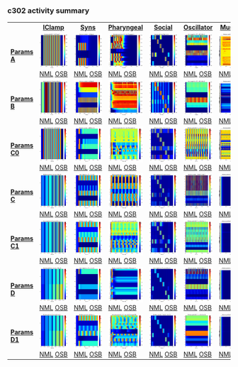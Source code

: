 ### c302 activity summary 
<table>
<tr><td>&nbsp;</td><td align="center"><b><a href="https://github.com/openworm/CElegansNeuroML/blob/master/CElegans/pythonScripts/c302/c302_IClamp.py">IClamp</a></b></td><td align="center"><b><a href="https://github.com/openworm/CElegansNeuroML/blob/master/CElegans/pythonScripts/c302/c302_Syns.py">Syns</a></b></td><td align="center"><b><a href="https://github.com/openworm/CElegansNeuroML/blob/master/CElegans/pythonScripts/c302/c302_Pharyngeal.py">Pharyngeal</a></b></td><td align="center"><b><a href="https://github.com/openworm/CElegansNeuroML/blob/master/CElegans/pythonScripts/c302/c302_Social.py">Social</a></b></td><td align="center"><b><a href="https://github.com/openworm/CElegansNeuroML/blob/master/CElegans/pythonScripts/c302/c302_Oscillator.py">Oscillator</a></b></td><td align="center"><b><a href="https://github.com/openworm/CElegansNeuroML/blob/master/CElegans/pythonScripts/c302/c302_Muscles.py">Muscles</a></b></td><td align="center"><b><a href="https://github.com/openworm/CElegansNeuroML/blob/master/CElegans/pythonScripts/c302/c302_Full.py">Full</a></b></td></tr>
<tr><td><b><a href="https://github.com/openworm/CElegansNeuroML/blob/master/CElegans/pythonScripts/c302/parameters_A.py">Params A</a></b></td><td><a href="summary_A_IClamp.md"/><img alt="?" src="neurons_A_IClamp.png" height="80"/></a><br/><a href="https://github.com/openworm/CElegansNeuroML/blob/master/CElegans/pythonScripts/c302/examples/c302_A_IClamp.nml"/>NML</a>&nbsp;<a href="http://opensourcebrain.org/projects/celegans?explorer=https://raw.githubusercontent.com/openworm/CElegansNeuroML/master/CElegans/pythonScripts/c302/examples/c302_A_IClamp.nml"/>OSB</a></td><td><a href="summary_A_Syns.md"/><img alt="?" src="neurons_A_Syns.png" height="80"/></a><br/><a href="https://github.com/openworm/CElegansNeuroML/blob/master/CElegans/pythonScripts/c302/examples/c302_A_Syns.nml"/>NML</a>&nbsp;<a href="http://opensourcebrain.org/projects/celegans?explorer=https://raw.githubusercontent.com/openworm/CElegansNeuroML/master/CElegans/pythonScripts/c302/examples/c302_A_Syns.nml"/>OSB</a></td><td><a href="summary_A_Pharyngeal.md"/><img alt="?" src="neurons_A_Pharyngeal.png" height="80"/></a><br/><a href="https://github.com/openworm/CElegansNeuroML/blob/master/CElegans/pythonScripts/c302/examples/c302_A_Pharyngeal.nml"/>NML</a>&nbsp;<a href="http://opensourcebrain.org/projects/celegans?explorer=https://raw.githubusercontent.com/openworm/CElegansNeuroML/master/CElegans/pythonScripts/c302/examples/c302_A_Pharyngeal.nml"/>OSB</a></td><td><a href="summary_A_Social.md"/><img alt="?" src="neurons_A_Social.png" height="80"/></a><br/><a href="https://github.com/openworm/CElegansNeuroML/blob/master/CElegans/pythonScripts/c302/examples/c302_A_Social.nml"/>NML</a>&nbsp;<a href="http://opensourcebrain.org/projects/celegans?explorer=https://raw.githubusercontent.com/openworm/CElegansNeuroML/master/CElegans/pythonScripts/c302/examples/c302_A_Social.nml"/>OSB</a></td><td><a href="summary_A_Oscillator.md"/><img alt="?" src="neurons_A_Oscillator.png" height="80"/></a><br/><a href="https://github.com/openworm/CElegansNeuroML/blob/master/CElegans/pythonScripts/c302/examples/c302_A_Oscillator.nml"/>NML</a>&nbsp;<a href="http://opensourcebrain.org/projects/celegans?explorer=https://raw.githubusercontent.com/openworm/CElegansNeuroML/master/CElegans/pythonScripts/c302/examples/c302_A_Oscillator.nml"/>OSB</a></td><td><a href="summary_A_Muscles.md"/><img alt="?" src="neurons_A_Muscles.png" height="80"/></a><br/><a href="https://github.com/openworm/CElegansNeuroML/blob/master/CElegans/pythonScripts/c302/examples/c302_A_Muscles.nml"/>NML</a>&nbsp;<a href="http://opensourcebrain.org/projects/celegans?explorer=https://raw.githubusercontent.com/openworm/CElegansNeuroML/master/CElegans/pythonScripts/c302/examples/c302_A_Muscles.nml"/>OSB</a></td><td><a href="summary_A_Full.md"/><img alt="?" src="neurons_A_Full.png" height="80"/></a><br/><a href="https://github.com/openworm/CElegansNeuroML/blob/master/CElegans/pythonScripts/c302/examples/c302_A_Full.nml"/>NML</a>&nbsp;<a href="http://opensourcebrain.org/projects/celegans?explorer=https://raw.githubusercontent.com/openworm/CElegansNeuroML/master/CElegans/pythonScripts/c302/examples/c302_A_Full.nml"/>OSB</a></td></tr>
<tr><td><b><a href="https://github.com/openworm/CElegansNeuroML/blob/master/CElegans/pythonScripts/c302/parameters_B.py">Params B</a></b></td><td><a href="summary_B_IClamp.md"/><img alt="?" src="neurons_B_IClamp.png" height="80"/></a><br/><a href="https://github.com/openworm/CElegansNeuroML/blob/master/CElegans/pythonScripts/c302/examples/c302_B_IClamp.nml"/>NML</a>&nbsp;<a href="http://opensourcebrain.org/projects/celegans?explorer=https://raw.githubusercontent.com/openworm/CElegansNeuroML/master/CElegans/pythonScripts/c302/examples/c302_B_IClamp.nml"/>OSB</a></td><td><a href="summary_B_Syns.md"/><img alt="?" src="neurons_B_Syns.png" height="80"/></a><br/><a href="https://github.com/openworm/CElegansNeuroML/blob/master/CElegans/pythonScripts/c302/examples/c302_B_Syns.nml"/>NML</a>&nbsp;<a href="http://opensourcebrain.org/projects/celegans?explorer=https://raw.githubusercontent.com/openworm/CElegansNeuroML/master/CElegans/pythonScripts/c302/examples/c302_B_Syns.nml"/>OSB</a></td><td><a href="summary_B_Pharyngeal.md"/><img alt="?" src="neurons_B_Pharyngeal.png" height="80"/></a><br/><a href="https://github.com/openworm/CElegansNeuroML/blob/master/CElegans/pythonScripts/c302/examples/c302_B_Pharyngeal.nml"/>NML</a>&nbsp;<a href="http://opensourcebrain.org/projects/celegans?explorer=https://raw.githubusercontent.com/openworm/CElegansNeuroML/master/CElegans/pythonScripts/c302/examples/c302_B_Pharyngeal.nml"/>OSB</a></td><td><a href="summary_B_Social.md"/><img alt="?" src="neurons_B_Social.png" height="80"/></a><br/><a href="https://github.com/openworm/CElegansNeuroML/blob/master/CElegans/pythonScripts/c302/examples/c302_B_Social.nml"/>NML</a>&nbsp;<a href="http://opensourcebrain.org/projects/celegans?explorer=https://raw.githubusercontent.com/openworm/CElegansNeuroML/master/CElegans/pythonScripts/c302/examples/c302_B_Social.nml"/>OSB</a></td><td><a href="summary_B_Oscillator.md"/><img alt="?" src="neurons_B_Oscillator.png" height="80"/></a><br/><a href="https://github.com/openworm/CElegansNeuroML/blob/master/CElegans/pythonScripts/c302/examples/c302_B_Oscillator.nml"/>NML</a>&nbsp;<a href="http://opensourcebrain.org/projects/celegans?explorer=https://raw.githubusercontent.com/openworm/CElegansNeuroML/master/CElegans/pythonScripts/c302/examples/c302_B_Oscillator.nml"/>OSB</a></td><td><a href="summary_B_Muscles.md"/><img alt="?" src="neurons_B_Muscles.png" height="80"/></a><br/><a href="https://github.com/openworm/CElegansNeuroML/blob/master/CElegans/pythonScripts/c302/examples/c302_B_Muscles.nml"/>NML</a>&nbsp;<a href="http://opensourcebrain.org/projects/celegans?explorer=https://raw.githubusercontent.com/openworm/CElegansNeuroML/master/CElegans/pythonScripts/c302/examples/c302_B_Muscles.nml"/>OSB</a></td><td><a href="summary_B_Full.md"/><img alt="?" src="neurons_B_Full.png" height="80"/></a><br/><a href="https://github.com/openworm/CElegansNeuroML/blob/master/CElegans/pythonScripts/c302/examples/c302_B_Full.nml"/>NML</a>&nbsp;<a href="http://opensourcebrain.org/projects/celegans?explorer=https://raw.githubusercontent.com/openworm/CElegansNeuroML/master/CElegans/pythonScripts/c302/examples/c302_B_Full.nml"/>OSB</a></td></tr>
<tr><td><b><a href="https://github.com/openworm/CElegansNeuroML/blob/master/CElegans/pythonScripts/c302/parameters_C0.py">Params C0</a></b></td><td><a href="summary_C0_IClamp.md"/><img alt="?" src="neurons_C0_IClamp.png" height="80"/></a><br/><a href="https://github.com/openworm/CElegansNeuroML/blob/master/CElegans/pythonScripts/c302/examples/c302_C0_IClamp.nml"/>NML</a>&nbsp;<a href="http://opensourcebrain.org/projects/celegans?explorer=https://raw.githubusercontent.com/openworm/CElegansNeuroML/master/CElegans/pythonScripts/c302/examples/c302_C0_IClamp.nml"/>OSB</a></td><td><a href="summary_C0_Syns.md"/><img alt="?" src="neurons_C0_Syns.png" height="80"/></a><br/><a href="https://github.com/openworm/CElegansNeuroML/blob/master/CElegans/pythonScripts/c302/examples/c302_C0_Syns.nml"/>NML</a>&nbsp;<a href="http://opensourcebrain.org/projects/celegans?explorer=https://raw.githubusercontent.com/openworm/CElegansNeuroML/master/CElegans/pythonScripts/c302/examples/c302_C0_Syns.nml"/>OSB</a></td><td><a href="summary_C0_Pharyngeal.md"/><img alt="?" src="neurons_C0_Pharyngeal.png" height="80"/></a><br/><a href="https://github.com/openworm/CElegansNeuroML/blob/master/CElegans/pythonScripts/c302/examples/c302_C0_Pharyngeal.nml"/>NML</a>&nbsp;<a href="http://opensourcebrain.org/projects/celegans?explorer=https://raw.githubusercontent.com/openworm/CElegansNeuroML/master/CElegans/pythonScripts/c302/examples/c302_C0_Pharyngeal.nml"/>OSB</a></td><td><a href="summary_C0_Social.md"/><img alt="?" src="neurons_C0_Social.png" height="80"/></a><br/><a href="https://github.com/openworm/CElegansNeuroML/blob/master/CElegans/pythonScripts/c302/examples/c302_C0_Social.nml"/>NML</a>&nbsp;<a href="http://opensourcebrain.org/projects/celegans?explorer=https://raw.githubusercontent.com/openworm/CElegansNeuroML/master/CElegans/pythonScripts/c302/examples/c302_C0_Social.nml"/>OSB</a></td><td><a href="summary_C0_Oscillator.md"/><img alt="?" src="neurons_C0_Oscillator.png" height="80"/></a><br/><a href="https://github.com/openworm/CElegansNeuroML/blob/master/CElegans/pythonScripts/c302/examples/c302_C0_Oscillator.nml"/>NML</a>&nbsp;<a href="http://opensourcebrain.org/projects/celegans?explorer=https://raw.githubusercontent.com/openworm/CElegansNeuroML/master/CElegans/pythonScripts/c302/examples/c302_C0_Oscillator.nml"/>OSB</a></td><td><a href="summary_C0_Muscles.md"/><img alt="?" src="neurons_C0_Muscles.png" height="80"/></a><br/><a href="https://github.com/openworm/CElegansNeuroML/blob/master/CElegans/pythonScripts/c302/examples/c302_C0_Muscles.nml"/>NML</a>&nbsp;<a href="http://opensourcebrain.org/projects/celegans?explorer=https://raw.githubusercontent.com/openworm/CElegansNeuroML/master/CElegans/pythonScripts/c302/examples/c302_C0_Muscles.nml"/>OSB</a></td><td><a href="summary_C0_Full.md"/><img alt="?" src="neurons_C0_Full.png" height="80"/></a><br/><a href="https://github.com/openworm/CElegansNeuroML/blob/master/CElegans/pythonScripts/c302/examples/c302_C0_Full.nml"/>NML</a>&nbsp;<a href="http://opensourcebrain.org/projects/celegans?explorer=https://raw.githubusercontent.com/openworm/CElegansNeuroML/master/CElegans/pythonScripts/c302/examples/c302_C0_Full.nml"/>OSB</a></td></tr>
<tr><td><b><a href="https://github.com/openworm/CElegansNeuroML/blob/master/CElegans/pythonScripts/c302/parameters_C.py">Params C</a></b></td><td><a href="summary_C_IClamp.md"/><img alt="?" src="neurons_C_IClamp.png" height="80"/></a><br/><a href="https://github.com/openworm/CElegansNeuroML/blob/master/CElegans/pythonScripts/c302/examples/c302_C_IClamp.nml"/>NML</a>&nbsp;<a href="http://opensourcebrain.org/projects/celegans?explorer=https://raw.githubusercontent.com/openworm/CElegansNeuroML/master/CElegans/pythonScripts/c302/examples/c302_C_IClamp.nml"/>OSB</a></td><td><a href="summary_C_Syns.md"/><img alt="?" src="neurons_C_Syns.png" height="80"/></a><br/><a href="https://github.com/openworm/CElegansNeuroML/blob/master/CElegans/pythonScripts/c302/examples/c302_C_Syns.nml"/>NML</a>&nbsp;<a href="http://opensourcebrain.org/projects/celegans?explorer=https://raw.githubusercontent.com/openworm/CElegansNeuroML/master/CElegans/pythonScripts/c302/examples/c302_C_Syns.nml"/>OSB</a></td><td><a href="summary_C_Pharyngeal.md"/><img alt="?" src="neurons_C_Pharyngeal.png" height="80"/></a><br/><a href="https://github.com/openworm/CElegansNeuroML/blob/master/CElegans/pythonScripts/c302/examples/c302_C_Pharyngeal.nml"/>NML</a>&nbsp;<a href="http://opensourcebrain.org/projects/celegans?explorer=https://raw.githubusercontent.com/openworm/CElegansNeuroML/master/CElegans/pythonScripts/c302/examples/c302_C_Pharyngeal.nml"/>OSB</a></td><td><a href="summary_C_Social.md"/><img alt="?" src="neurons_C_Social.png" height="80"/></a><br/><a href="https://github.com/openworm/CElegansNeuroML/blob/master/CElegans/pythonScripts/c302/examples/c302_C_Social.nml"/>NML</a>&nbsp;<a href="http://opensourcebrain.org/projects/celegans?explorer=https://raw.githubusercontent.com/openworm/CElegansNeuroML/master/CElegans/pythonScripts/c302/examples/c302_C_Social.nml"/>OSB</a></td><td><a href="summary_C_Oscillator.md"/><img alt="?" src="neurons_C_Oscillator.png" height="80"/></a><br/><a href="https://github.com/openworm/CElegansNeuroML/blob/master/CElegans/pythonScripts/c302/examples/c302_C_Oscillator.nml"/>NML</a>&nbsp;<a href="http://opensourcebrain.org/projects/celegans?explorer=https://raw.githubusercontent.com/openworm/CElegansNeuroML/master/CElegans/pythonScripts/c302/examples/c302_C_Oscillator.nml"/>OSB</a></td><td><a href="summary_C_Muscles.md"/><img alt="?" src="neurons_C_Muscles.png" height="80"/></a><br/><a href="https://github.com/openworm/CElegansNeuroML/blob/master/CElegans/pythonScripts/c302/examples/c302_C_Muscles.nml"/>NML</a>&nbsp;<a href="http://opensourcebrain.org/projects/celegans?explorer=https://raw.githubusercontent.com/openworm/CElegansNeuroML/master/CElegans/pythonScripts/c302/examples/c302_C_Muscles.nml"/>OSB</a></td><td><a href="summary_C_Full.md"/><img alt="?" src="neurons_C_Full.png" height="80"/></a><br/><a href="https://github.com/openworm/CElegansNeuroML/blob/master/CElegans/pythonScripts/c302/examples/c302_C_Full.nml"/>NML</a>&nbsp;<a href="http://opensourcebrain.org/projects/celegans?explorer=https://raw.githubusercontent.com/openworm/CElegansNeuroML/master/CElegans/pythonScripts/c302/examples/c302_C_Full.nml"/>OSB</a></td></tr>
<tr><td><b><a href="https://github.com/openworm/CElegansNeuroML/blob/master/CElegans/pythonScripts/c302/parameters_C1.py">Params C1</a></b></td><td><a href="summary_C1_IClamp.md"/><img alt="?" src="neurons_C1_IClamp.png" height="80"/></a><br/><a href="https://github.com/openworm/CElegansNeuroML/blob/master/CElegans/pythonScripts/c302/examples/c302_C1_IClamp.nml"/>NML</a>&nbsp;<a href="http://opensourcebrain.org/projects/celegans?explorer=https://raw.githubusercontent.com/openworm/CElegansNeuroML/master/CElegans/pythonScripts/c302/examples/c302_C1_IClamp.nml"/>OSB</a></td><td><a href="summary_C1_Syns.md"/><img alt="?" src="neurons_C1_Syns.png" height="80"/></a><br/><a href="https://github.com/openworm/CElegansNeuroML/blob/master/CElegans/pythonScripts/c302/examples/c302_C1_Syns.nml"/>NML</a>&nbsp;<a href="http://opensourcebrain.org/projects/celegans?explorer=https://raw.githubusercontent.com/openworm/CElegansNeuroML/master/CElegans/pythonScripts/c302/examples/c302_C1_Syns.nml"/>OSB</a></td><td><a href="summary_C1_Pharyngeal.md"/><img alt="?" src="neurons_C1_Pharyngeal.png" height="80"/></a><br/><a href="https://github.com/openworm/CElegansNeuroML/blob/master/CElegans/pythonScripts/c302/examples/c302_C1_Pharyngeal.nml"/>NML</a>&nbsp;<a href="http://opensourcebrain.org/projects/celegans?explorer=https://raw.githubusercontent.com/openworm/CElegansNeuroML/master/CElegans/pythonScripts/c302/examples/c302_C1_Pharyngeal.nml"/>OSB</a></td><td><a href="summary_C1_Social.md"/><img alt="?" src="neurons_C1_Social.png" height="80"/></a><br/><a href="https://github.com/openworm/CElegansNeuroML/blob/master/CElegans/pythonScripts/c302/examples/c302_C1_Social.nml"/>NML</a>&nbsp;<a href="http://opensourcebrain.org/projects/celegans?explorer=https://raw.githubusercontent.com/openworm/CElegansNeuroML/master/CElegans/pythonScripts/c302/examples/c302_C1_Social.nml"/>OSB</a></td><td><a href="summary_C1_Oscillator.md"/><img alt="?" src="neurons_C1_Oscillator.png" height="80"/></a><br/><a href="https://github.com/openworm/CElegansNeuroML/blob/master/CElegans/pythonScripts/c302/examples/c302_C1_Oscillator.nml"/>NML</a>&nbsp;<a href="http://opensourcebrain.org/projects/celegans?explorer=https://raw.githubusercontent.com/openworm/CElegansNeuroML/master/CElegans/pythonScripts/c302/examples/c302_C1_Oscillator.nml"/>OSB</a></td><td><a href="summary_C1_Muscles.md"/><img alt="?" src="neurons_C1_Muscles.png" height="80"/></a><br/><a href="https://github.com/openworm/CElegansNeuroML/blob/master/CElegans/pythonScripts/c302/examples/c302_C1_Muscles.nml"/>NML</a>&nbsp;<a href="http://opensourcebrain.org/projects/celegans?explorer=https://raw.githubusercontent.com/openworm/CElegansNeuroML/master/CElegans/pythonScripts/c302/examples/c302_C1_Muscles.nml"/>OSB</a></td><td><a href="summary_C1_Full.md"/><img alt="?" src="neurons_C1_Full.png" height="80"/></a><br/><a href="https://github.com/openworm/CElegansNeuroML/blob/master/CElegans/pythonScripts/c302/examples/c302_C1_Full.nml"/>NML</a>&nbsp;<a href="http://opensourcebrain.org/projects/celegans?explorer=https://raw.githubusercontent.com/openworm/CElegansNeuroML/master/CElegans/pythonScripts/c302/examples/c302_C1_Full.nml"/>OSB</a></td></tr>
<tr><td><b><a href="https://github.com/openworm/CElegansNeuroML/blob/master/CElegans/pythonScripts/c302/parameters_D.py">Params D</a></b></td><td><a href="summary_D_IClamp.md"/><img alt="?" src="neurons_D_IClamp.png" height="80"/></a><br/><a href="https://github.com/openworm/CElegansNeuroML/blob/master/CElegans/pythonScripts/c302/examples/c302_D_IClamp.nml"/>NML</a>&nbsp;<a href="http://opensourcebrain.org/projects/celegans?explorer=https://raw.githubusercontent.com/openworm/CElegansNeuroML/master/CElegans/pythonScripts/c302/examples/c302_D_IClamp.nml"/>OSB</a></td><td><a href="summary_D_Syns.md"/><img alt="?" src="neurons_D_Syns.png" height="80"/></a><br/><a href="https://github.com/openworm/CElegansNeuroML/blob/master/CElegans/pythonScripts/c302/examples/c302_D_Syns.nml"/>NML</a>&nbsp;<a href="http://opensourcebrain.org/projects/celegans?explorer=https://raw.githubusercontent.com/openworm/CElegansNeuroML/master/CElegans/pythonScripts/c302/examples/c302_D_Syns.nml"/>OSB</a></td><td><a href="summary_D_Pharyngeal.md"/><img alt="?" src="neurons_D_Pharyngeal.png" height="80"/></a><br/><a href="https://github.com/openworm/CElegansNeuroML/blob/master/CElegans/pythonScripts/c302/examples/c302_D_Pharyngeal.nml"/>NML</a>&nbsp;<a href="http://opensourcebrain.org/projects/celegans?explorer=https://raw.githubusercontent.com/openworm/CElegansNeuroML/master/CElegans/pythonScripts/c302/examples/c302_D_Pharyngeal.nml"/>OSB</a></td><td><a href="summary_D_Social.md"/><img alt="?" src="neurons_D_Social.png" height="80"/></a><br/><a href="https://github.com/openworm/CElegansNeuroML/blob/master/CElegans/pythonScripts/c302/examples/c302_D_Social.nml"/>NML</a>&nbsp;<a href="http://opensourcebrain.org/projects/celegans?explorer=https://raw.githubusercontent.com/openworm/CElegansNeuroML/master/CElegans/pythonScripts/c302/examples/c302_D_Social.nml"/>OSB</a></td><td><a href="summary_D_Oscillator.md"/><img alt="?" src="neurons_D_Oscillator.png" height="80"/></a><br/><a href="https://github.com/openworm/CElegansNeuroML/blob/master/CElegans/pythonScripts/c302/examples/c302_D_Oscillator.nml"/>NML</a>&nbsp;<a href="http://opensourcebrain.org/projects/celegans?explorer=https://raw.githubusercontent.com/openworm/CElegansNeuroML/master/CElegans/pythonScripts/c302/examples/c302_D_Oscillator.nml"/>OSB</a></td><td><a href="summary_D_Muscles.md"/><img alt="?" src="neurons_D_Muscles.png" height="80"/></a><br/><a href="https://github.com/openworm/CElegansNeuroML/blob/master/CElegans/pythonScripts/c302/examples/c302_D_Muscles.nml"/>NML</a>&nbsp;<a href="http://opensourcebrain.org/projects/celegans?explorer=https://raw.githubusercontent.com/openworm/CElegansNeuroML/master/CElegans/pythonScripts/c302/examples/c302_D_Muscles.nml"/>OSB</a></td><td><a href="summary_D_Full.md"/><img alt="?" src="neurons_D_Full.png" height="80"/></a><br/><a href="https://github.com/openworm/CElegansNeuroML/blob/master/CElegans/pythonScripts/c302/examples/c302_D_Full.nml"/>NML</a>&nbsp;<a href="http://opensourcebrain.org/projects/celegans?explorer=https://raw.githubusercontent.com/openworm/CElegansNeuroML/master/CElegans/pythonScripts/c302/examples/c302_D_Full.nml"/>OSB</a></td></tr>
<tr><td><b><a href="https://github.com/openworm/CElegansNeuroML/blob/master/CElegans/pythonScripts/c302/parameters_D1.py">Params D1</a></b></td><td><a href="summary_D1_IClamp.md"/><img alt="?" src="neurons_D1_IClamp.png" height="80"/></a><br/><a href="https://github.com/openworm/CElegansNeuroML/blob/master/CElegans/pythonScripts/c302/examples/c302_D1_IClamp.nml"/>NML</a>&nbsp;<a href="http://opensourcebrain.org/projects/celegans?explorer=https://raw.githubusercontent.com/openworm/CElegansNeuroML/master/CElegans/pythonScripts/c302/examples/c302_D1_IClamp.nml"/>OSB</a></td><td><a href="summary_D1_Syns.md"/><img alt="?" src="neurons_D1_Syns.png" height="80"/></a><br/><a href="https://github.com/openworm/CElegansNeuroML/blob/master/CElegans/pythonScripts/c302/examples/c302_D1_Syns.nml"/>NML</a>&nbsp;<a href="http://opensourcebrain.org/projects/celegans?explorer=https://raw.githubusercontent.com/openworm/CElegansNeuroML/master/CElegans/pythonScripts/c302/examples/c302_D1_Syns.nml"/>OSB</a></td><td><a href="summary_D1_Pharyngeal.md"/><img alt="?" src="neurons_D1_Pharyngeal.png" height="80"/></a><br/><a href="https://github.com/openworm/CElegansNeuroML/blob/master/CElegans/pythonScripts/c302/examples/c302_D1_Pharyngeal.nml"/>NML</a>&nbsp;<a href="http://opensourcebrain.org/projects/celegans?explorer=https://raw.githubusercontent.com/openworm/CElegansNeuroML/master/CElegans/pythonScripts/c302/examples/c302_D1_Pharyngeal.nml"/>OSB</a></td><td><a href="summary_D1_Social.md"/><img alt="?" src="neurons_D1_Social.png" height="80"/></a><br/><a href="https://github.com/openworm/CElegansNeuroML/blob/master/CElegans/pythonScripts/c302/examples/c302_D1_Social.nml"/>NML</a>&nbsp;<a href="http://opensourcebrain.org/projects/celegans?explorer=https://raw.githubusercontent.com/openworm/CElegansNeuroML/master/CElegans/pythonScripts/c302/examples/c302_D1_Social.nml"/>OSB</a></td><td><a href="summary_D1_Oscillator.md"/><img alt="?" src="neurons_D1_Oscillator.png" height="80"/></a><br/><a href="https://github.com/openworm/CElegansNeuroML/blob/master/CElegans/pythonScripts/c302/examples/c302_D1_Oscillator.nml"/>NML</a>&nbsp;<a href="http://opensourcebrain.org/projects/celegans?explorer=https://raw.githubusercontent.com/openworm/CElegansNeuroML/master/CElegans/pythonScripts/c302/examples/c302_D1_Oscillator.nml"/>OSB</a></td><td><a href="summary_D1_Muscles.md"/><img alt="?" src="neurons_D1_Muscles.png" height="80"/></a><br/><a href="https://github.com/openworm/CElegansNeuroML/blob/master/CElegans/pythonScripts/c302/examples/c302_D1_Muscles.nml"/>NML</a>&nbsp;<a href="http://opensourcebrain.org/projects/celegans?explorer=https://raw.githubusercontent.com/openworm/CElegansNeuroML/master/CElegans/pythonScripts/c302/examples/c302_D1_Muscles.nml"/>OSB</a></td><td><a href="summary_D1_Full.md"/><img alt="?" src="neurons_D1_Full.png" height="80"/></a><br/><a href="https://github.com/openworm/CElegansNeuroML/blob/master/CElegans/pythonScripts/c302/examples/c302_D1_Full.nml"/>NML</a>&nbsp;<a href="http://opensourcebrain.org/projects/celegans?explorer=https://raw.githubusercontent.com/openworm/CElegansNeuroML/master/CElegans/pythonScripts/c302/examples/c302_D1_Full.nml"/>OSB</a></td></tr>
</table>
